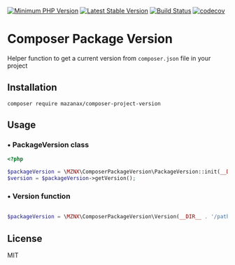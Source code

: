 [![Minimum PHP Version](https://img.shields.io/badge/php-%3E%3D%207.4-8892BF.svg?style=flat-square)](https://php.net/)
[![Latest Stable Version](https://poser.pugx.org/mazanax/composer-project-version/v/stable)](https://packagist.org/packages/mazanax/composer-project-versionpaginator)
[![Build Status](https://travis-ci.org/mazanax/paginator.svg?branch=master)](https://travis-ci.org/mazanax/composer-project-version)
[![codecov](https://codecov.io/gh/mazanax/composer-project-version/branch/master/graph/badge.svg)](https://codecov.io/gh/mazanax/composer-project-version)

# Composer Package Version
Helper function to get a current version from `composer.json` file in your project

## Installation
`composer require mazanax/composer-project-version`

## Usage

### &bull; PackageVersion class
```php
<?php

$packageVersion = \MZNX\ComposerPackageVersion\PackageVersion::init(__DIR__ . '/path/to/composer.json')
$version = $packageVersion->getVersion();
```

### &bull; Version function
```php

$packageVersion = \MZNX\ComposerPackageVersion\Version(__DIR__ . '/path/to/composer.json');
```

## License

MIT
